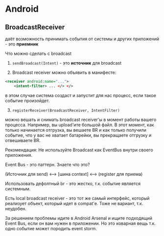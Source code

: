 ﻿# Android 

## BroadcastReceiver

даёт возможность принимать события от системы и других приложений - это __приемник__

Что можно сделать с broadcast

1) `sendBroadcast(Intent)` - это __источник__ для broadcast

2) Broadcast receiver можно объявить в манифесте:

```xml
<receiver android:name="...">
    <intent-filter> ... </> </>
```

в этом случае система создаст и запустит для нас процесс, если такое событие произойдет.

3) `registerReceiver(BroadcastReceiver, IntentFilter)`

можно вешать и снимать broadcast receiver'ы в момент работы вашего процесса. Например, вы upload'ите большой файл. В этот момент, как только начинается отгрузка, вы вешаете BR и как только получили событие, что у вас не хватает батарейки, вы прекращаете отгрузку и отвешиваете BR.

Рекомендация: Не используйте Broadcast как EventBus внутри своего приложения.

Event Bus - это паттерн. Знаете что это?

(Источник для send) <--> [шина context] <--> (register для приема)

Использовать дефолтный br - это жестко, т.к. событие является системным. 

Есть local broadcast receiver - это тот же самый интерфейс, который реализует объект, который идет в compat'е. Тоже не вариант, т.к. неудобен.

За решением проблемы идите в Android Arsenal и ищите подходящий Event Bus, если он вам нужен в приложении. Но это коварная вещь т.к. одно событие может породить event storm.